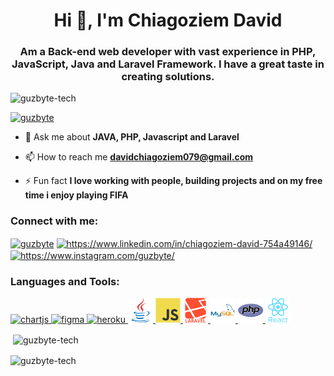<h1 align="center">Hi 👋, I'm Chiagoziem David</h1>
<h3 align="center">Am a Back-end web developer with vast experience in PHP, JavaScript, Java and Laravel Framework. I have a great taste in creating solutions.</h3>

<p align="left"> <img src="https://komarev.com/ghpvc/?username=guzbyte-tech&label=Profile%20views&color=0e75b6&style=flat" alt="guzbyte-tech" /> </p>

<p align="left"> <a href="https://twitter.com/guzbyte" target="blank"><img src="https://img.shields.io/twitter/follow/guzbyte?logo=twitter&style=for-the-badge" alt="guzbyte" /></a> </p>


- 💬 Ask me about **JAVA, PHP, Javascript and Laravel**

- 📫 How to reach me **davidchiagoziem079@gmail.com**

- ⚡ Fun fact **I love working with people, building projects and on my free time i enjoy playing FIFA**

<h3 align="left">Connect with me:</h3>
<p align="left">
<a href="https://twitter.com/guzbyte" target="blank"><img align="center" src="https://raw.githubusercontent.com/rahuldkjain/github-profile-readme-generator/master/src/images/icons/Social/twitter.svg" alt="guzbyte" height="30" width="40" /></a>
<a href="https://linkedin.com/in/https://www.linkedin.com/in/chiagoziem-david-754a49146/" target="blank"><img align="center" src="https://raw.githubusercontent.com/rahuldkjain/github-profile-readme-generator/master/src/images/icons/Social/linked-in-alt.svg" alt="https://www.linkedin.com/in/chiagoziem-david-754a49146/" height="30" width="40" /></a>
<a href="https://instagram.com/https://www.instagram.com/guzbyte/" target="blank"><img align="center" src="https://raw.githubusercontent.com/rahuldkjain/github-profile-readme-generator/master/src/images/icons/Social/instagram.svg" alt="https://www.instagram.com/guzbyte/" height="30" width="40" /></a>
</p>

<h3 align="left">Languages and Tools:</h3>
<p align="left"> <a href="https://www.chartjs.org" target="_blank" rel="noreferrer"> <img src="https://www.chartjs.org/media/logo-title.svg" alt="chartjs" width="40" height="40"/> </a> <a href="https://www.figma.com/" target="_blank" rel="noreferrer"> <img src="https://www.vectorlogo.zone/logos/figma/figma-icon.svg" alt="figma" width="40" height="40"/> </a> <a href="https://heroku.com" target="_blank" rel="noreferrer"> <img src="https://www.vectorlogo.zone/logos/heroku/heroku-icon.svg" alt="heroku" width="40" height="40"/> </a> <a href="https://www.java.com" target="_blank" rel="noreferrer"> <img src="https://raw.githubusercontent.com/devicons/devicon/master/icons/java/java-original.svg" alt="java" width="40" height="40"/> </a> <a href="https://developer.mozilla.org/en-US/docs/Web/JavaScript" target="_blank" rel="noreferrer"> <img src="https://raw.githubusercontent.com/devicons/devicon/master/icons/javascript/javascript-original.svg" alt="javascript" width="40" height="40"/> </a> <a href="https://laravel.com/" target="_blank" rel="noreferrer"> <img src="https://raw.githubusercontent.com/devicons/devicon/master/icons/laravel/laravel-plain-wordmark.svg" alt="laravel" width="40" height="40"/> </a> <a href="https://www.mysql.com/" target="_blank" rel="noreferrer"> <img src="https://raw.githubusercontent.com/devicons/devicon/master/icons/mysql/mysql-original-wordmark.svg" alt="mysql" width="40" height="40"/> </a> <a href="https://www.php.net" target="_blank" rel="noreferrer"> <img src="https://raw.githubusercontent.com/devicons/devicon/master/icons/php/php-original.svg" alt="php" width="40" height="40"/> </a> <a href="https://reactjs.org/" target="_blank" rel="noreferrer"> <img src="https://raw.githubusercontent.com/devicons/devicon/master/icons/react/react-original-wordmark.svg" alt="react" width="40" height="40"/> </a> </p>

<p>&nbsp;<img align="center" src="https://github-readme-stats.vercel.app/api?username=guzbyte-tech&show_icons=true&locale=en" alt="guzbyte-tech" /></p>

<p><img align="center" src="https://github-readme-streak-stats.herokuapp.com/?user=guzbyte-tech&" alt="guzbyte-tech" /></p>
